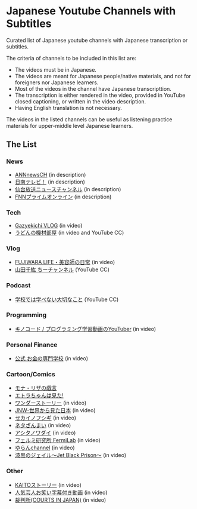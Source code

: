 # Japanese Youtube Channels with Subtitles

Curated list of Japanese youtube channels with Japanese transcription or subtitles. 

The criteria of channels to be included in this list are:

- The videos must be in Japanese.
- The videos are meant for Japanese people/native materials, and not for foreigners nor Japanese learners.
- Most of the videos in the channel have Japanese transcripttion.
- The transcription is either rendered in the video, provided in YouTube closed captioning, or written in the video description.
- Having English translation is not necessary.

The videos in the listed channels can be useful as listening practice materials for upper-middle level Japanese learners.

## The List

### News

- [ANNnewsCH](https://www.youtube.com/user/ANNnewsCH) (in description)
- [日南テレビ！](https://www.youtube.com/c/nichinantv) (in description)
- [仙台放送ニュースチャンネル](https://www.youtube.com/channel/UClElfQ7F1QndkPEFuqrDCLQ) (in description)
- [FNNプライムオンライン](https://www.youtube.com/channel/UCoQBJMzcwmXrRSHBFAlTsIw) (in description)
### Tech 

- [Gazyekichi VLOG](https://www.youtube.com/channel/UCOwj40LV2WWlaUjOHjm8zoA) (in video)
- [うどんの機材部屋](https://www.youtube.com/user/69n66) (in video and YouTube CC)

### Vlog

- [FUJIWARA LIFE・美容師の日常](https://www.youtube.com/channel/UCpa-kEaXFILCfIpR3ge4InQ) (in video)
- [山田千紘 ちーチャンネル](https://www.youtube.com/channel/UC8LaxjG_1edMnm6HninrFsg) (YouTube CC)

### Podcast

- [学校では学べない大切なこと](https://www.youtube.com/channel/UCX78gScd1RzGn6RVsAWw5iQ/featured) (YouTube CC)

### Programming

- [キノコード / プログラミング学習動画のYouTuber](https://www.youtube.com/channel/UCGlgXjYVoHLD86TQQ799WIw) (in video)

### Personal Finance

- [公式 お金の専門学校](https://www.youtube.com/channel/UCCEoqaOzY9__AReWKXrvt8Q) (in video)

### Cartoon/Comics

- [モナ・リザの戯言](https://www.youtube.com/channel/UCSSkv6tmPpi8d1IrWegypsA)
- [エトラちゃんは見た!](https://www.youtube.com/c/%E3%82%A8%E3%83%88%E3%83%A9%E3%81%A1%E3%82%83%E3%82%93%E3%81%AF%E8%A6%8B%E3%81%9F)
- [ワンダーストーリー](https://www.youtube.com/channel/UCekVu13Amhgv6WBgO9qqtxA) (in video)
- [JNW-世界から見た日本](https://www.youtube.com/channel/UCRKfHvSR4M5vUsSIk-SEAOw) (in video)
- [セカイノフシギ](https://www.youtube.com/channel/UCssKsQJRvogzRS1U3Q9JG6Q) (in video)
- [ネタざんまい](https://www.youtube.com/channel/UCEOnMHeEy33wYE-yffgY1mQ) (in video)
- [アシタノワダイ](https://www.youtube.com/channel/UC-kF1uMFhIfvw6seHqDGwkg) (in video)
- [フェルミ研究所 FermiLab](https://www.youtube.com/channel/UC3-1iYGHfR43q_b974vUNYg) (in video)
- [ゆらんchannel](https://www.youtube.com/channel/UCd-vf-aHzw1B-ZKdvtAffnA) (in video)
- [漆黒のジェイル〜Jet Black Prison〜](https://www.youtube.com/channel/UCl0kVjsyAaDciLa4Bw2o3ag) (in video)

### Other

- [KAITOストーリー](https://www.youtube.com/channel/UChsqu8g9SRU9GDvw4EExTyQ) (in video)
- [人気芸人お笑い字幕付き動画](https://www.youtube.com/channel/UCl21oTCRmrX0v_t6XiihUWg/featured) (in video)
- [裁判所(COURTS IN JAPAN)](https://www.youtube.com/user/courtsjapan) (in video)
